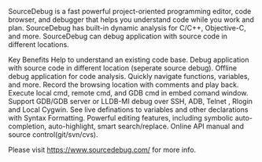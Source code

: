 SourceDebug is a fast powerful project-oriented programming editor, code browser, and debugger that helps you understand code while you work and plan.
SourceDebug has built-in dynamic analysis for C/C++, Objective-C, and more.
SourceDebug can debug application with source code in different locations.

Key Benefits
Help to understand an existing code base.
Debug application with source code in different location (seperate source debug).
Offline debug application for code analysis.
Quickly navigate functions, variables, and more.
Record the browsing location with comments and play back.
Execute local cmd, remote cmd, and GDB cmd in embed comand window.
Support GDB/GDB server or LLDB-MI debug over SSH, ADB, Telnet , Rlogin and Local Cygwin.
See live definations to variables and other declarations with Syntax Formatting.
Powerful editing features, including symbolic auto-completion, auto-highlight, smart search/replace.
Online API manual and source control(git/svn/cvs).

Please visit https://www.sourcedebug.com/ for more info.
